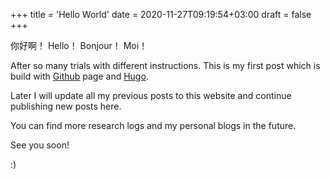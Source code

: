 +++
title = 'Hello World'
date = 2020-11-27T09:19:54+03:00
draft = false
+++

你好啊！ Hello！ Bonjour！ Moi！

After so many trials with different instructions. This is my first post which is build with [Github](https://github.com/) page and [Hugo](https://gohugo.io).

Later I will update all my previous posts to this website and continue publishing new posts here.

You can find more research logs and my personal blogs in the future.

See you soon!

:)

